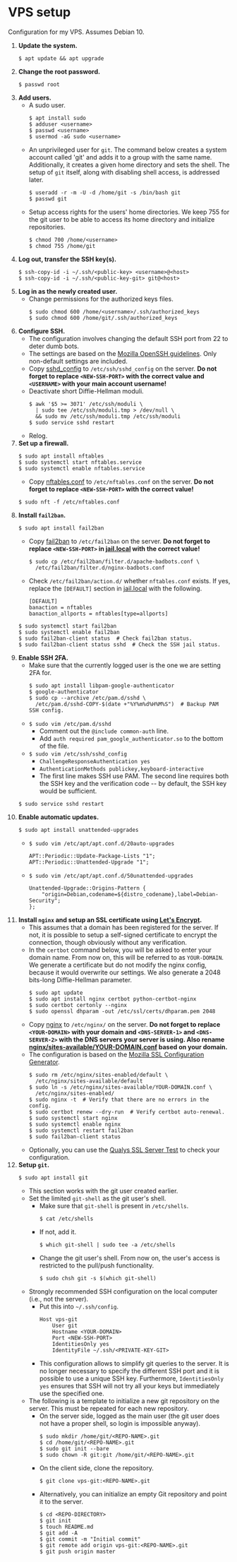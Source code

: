 # VPS setup

Configuration for my VPS. Assumes Debian 10.

1. **Update the system.**
    ```
    $ apt update && apt upgrade
    ```
2. **Change the root password.**
    ```
    $ passwd root
    ```
3. **Add users.**
    * A sudo user.
      ```
      $ apt install sudo
      $ adduser <username>
      $ passwd <username>
      $ usermod -aG sudo <username>
      ```
    * An unprivileged user for `git`. The command below creates a system
      account called 'git' and adds it to a group with the same name.
      Additionally, it creates a given home directory and sets the shell. The
      setup of `git` itself, along with disabling shell access, is addressed
      later.
      ```
      $ useradd -r -m -U -d /home/git -s /bin/bash git
      $ passwd git
      ```
    * Setup access rights for the users' home directories. We keep 755 for the
      git user to be able to access its home directory and initialize
      repositories.
      ```
      $ chmod 700 /home/<username>
      $ chmod 755 /home/git
      ```
4. **Log out, transfer the SSH key(s).**
    ```
    $ ssh-copy-id -i ~/.ssh/<public-key> <username>@<host>
    $ ssh-copy-id -i ~/.ssh/<public-key-git> git@<host>
    ```
5. **Log in as the newly created user.**
    * Change permissions for the authorized keys files.
      ```
      $ sudo chmod 600 /home/<username>/.ssh/authorized_keys
      $ sudo chmod 600 /home/git/.ssh/authorized_keys
      ```
6. **Configure SSH.**
    * The configuration involves changing the default SSH port from 22 to deter
      dumb bots.
    * The settings are based on the [Mozilla OpenSSH
      guidelines](https://infosec.mozilla.org/guidelines/openssh). Only
      non-default settings are included.
    * Copy [sshd_config](sshd_config) to `/etc/ssh/sshd_config` on the server.
      **Do not forget to replace `<NEW-SSH-PORT>` with the correct value and
      `<USERNAME>` with your main account username!**
    * Deactivate short Diffie-Hellman moduli.
      ```
      $ awk '$5 >= 3071' /etc/ssh/moduli \
        | sudo tee /etc/ssh/moduli.tmp > /dev/null \
        && sudo mv /etc/ssh/moduli.tmp /etc/ssh/moduli
      $ sudo service sshd restart
      ```
    * Relog.
7. **Set up a firewall.**
    ```
    $ sudo apt install nftables
    $ sudo systemctl start nftables.service
    $ sudo systemctl enable nftables.service
    ```
    * Copy [nftables.conf](nftables.conf) to `/etc/nftables.conf` on the
      server. **Do not forget to replace `<NEW-SSH-PORT>` with the correct
      value!**
    ```
    $ sudo nft -f /etc/nftables.conf
    ```
8. **Install `fail2ban`.**
    ```
    $ sudo apt install fail2ban
    ```
    * Copy [fail2ban](fail2ban) to `/etc/fail2ban` on the server. **Do not
      forget to replace `<NEW-SSH-PORT>` in [jail.local](fail2ban/jail.local)
      with the correct value!**
      ```
      $ sudo cp /etc/fail2ban/filter.d/apache-badbots.conf \
        /etc/fail2ban/filter.d/nginx-badbots.conf
      ```
    * Check `/etc/fail2ban/action.d/` whether `nftables.conf` exists. If yes,
      replace the `[DEFAULT]` section in [jail.local](fail2ban/jail.local) with
      the following.
      ```
      [DEFAULT]
      banaction = nftables
      banaction_allports = nftables[type=allports]
      ```
    ```
    $ sudo systemctl start fail2ban
    $ sudo systemctl enable fail2ban
    $ sudo fail2ban-client status  # Check fail2ban status.
    $ sudo fail2ban-client status sshd  # Check the SSH jail status.
    ```
9. **Enable SSH 2FA.**
    * Make sure that the currently logged user is the one we are setting 2FA
      for.
      ```
      $ sudo apt install libpam-google-authenticator
      $ google-authenticator
      $ sudo cp --archive /etc/pam.d/sshd \
        /etc/pam.d/sshd-COPY-$(date +"%Y%m%d%H%M%S")  # Backup PAM SSH config.
      ```
    * `$ sudo vim /etc/pam.d/sshd`
        * Comment out the `@include common-auth` line.
        * Add `auth required pam_google_authenticator.so` to the bottom of the
          file.
    * `$ sudo vim /etc/ssh/sshd_config`
        * `ChallengeResponseAuthentication yes`
        * `AuthenticationMethods publickey,keyboard-interactive`
        * The first line makes SSH use PAM. The second line requires both the
          SSH key and the verification code -- by default, the SSH key would be
          sufficient.
    ```
    $ sudo service sshd restart
    ```
10. **Enable automatic updates.**
    ```
    $ sudo apt install unattended-upgrades
    ```
    * `$ sudo vim /etc/apt/apt.conf.d/20auto-upgrades`
      ```
      APT::Periodic::Update-Package-Lists "1";
      APT::Periodic::Unattended-Upgrade "1";
      ```
    * `$ sudo vim /etc/apt/apt.conf.d/50unattended-upgrades`
      ```
      Unattended-Upgrade::Origins-Pattern {
          "origin=Debian,codename=${distro_codename},label=Debian-Security";
      };
      ```
11. **Install `nginx` and setup an SSL certificate using [Let's
Encrypt](https://letsencrypt.org/).**
    * This assumes that a domain has been registered for the server. If not, it
      is possible to setup a self-signed certificate to encrypt the connection,
      though obviously without any verification.
    * In the `certbot` command below, you will be asked to enter your domain
      name. From now on, this will be referred to as `YOUR-DOMAIN`. We generate
      a certificate but do not modify the nginx config, because it would
      overwrite our settings. We also generate a 2048 bits-long Diffie-Hellman
      parameter.
      ```
      $ sudo apt update
      $ sudo apt install nginx certbot python-certbot-nginx
      $ sudo certbot certonly --nginx
      $ sudo openssl dhparam -out /etc/ssl/certs/dhparam.pem 2048
      ```
    * Copy [nginx](nginx) to `/etc/nginx/` on the server. **Do not forget to
      replace `<YOUR-DOMAIN>` with your domain and `<DNS-SERVER-1>` and
      `<DNS-SERVER-2>` with the DNS servers your server is using. Also rename
      [nginx/sites-available/YOUR-DOMAIN.conf](nginx/sites-available/YOUR-DOMAIN.conf)
      based on your domain.**
    * The configuration is based on the [Mozilla SSL Configuration
      Generator](https://ssl-config.mozilla.org/).
      ```
      $ sudo rm /etc/nginx/sites-enabled/default \
        /etc/nginx/sites-available/default
      $ sudo ln -s /etc/nginx/sites-available/YOUR-DOMAIN.conf \
        /etc/nginx/sites-enabled/
      $ sudo nginx -t  # Verify that there are no errors in the config.
      $ sudo certbot renew --dry-run  # Verify certbot auto-renewal.
      $ sudo systemctl start nginx
      $ sudo systemctl enable nginx
      $ sudo systemctl restart fail2ban
      $ sudo fail2ban-client status
      ```
    * Optionally, you can use the [Qualys SSL Server
      Test](https://www.ssllabs.com/ssltest/) to check your configuration.
12. **Setup `git`.**
    ```
    $ sudo apt install git
    ```
    * This section works with the git user created earlier.
    * Set the limited `git-shell` as the git user's shell.
        * Make sure that `git-shell` is present in `/etc/shells`.
          ```
          $ cat /etc/shells
          ```
        * If not, add it.
          ```
          $ which git-shell | sudo tee -a /etc/shells
          ```
        * Change the git user's shell. From now on, the user's access is
          restricted to the pull/push functionality.
          ```
          $ sudo chsh git -s $(which git-shell)
          ```
    * Strongly recommended SSH configuration on the local computer (i.e., not
      the server).
        * Put this into `~/.ssh/config`.
          ```
          Host vps-git
              User git
              Hostname <YOUR-DOMAIN>
              Port <NEW-SSH-PORT>
              IdentitiesOnly yes
              IdentityFile ~/.ssh/<PRIVATE-KEY-GIT>
          ```
        * This configuration allows to simplify git queries to the server. It
          is no longer necessary to specify the different SSH port and it is
          possible to use a unique SSH key. Furthermore, `IdentitiesOnly yes`
          ensures that SSH will not try all your keys but immediately use the
          specified one.
    * The following is a template to initialize a new git repository on the
      server. This must be repeated for each new repository.
        * On the server side, logged as the main user (the git user does not
          have a proper shell, so login is impossible anyway).
          ```
          $ sudo mkdir /home/git/<REPO-NAME>.git
          $ cd /home/git/<REPO-NAME>.git
          $ sudo git init --bare
          $ sudo chown -R git:git /home/git/<REPO-NAME>.git
          ```
        * On the client side, clone the repository.
          ```
          $ git clone vps-git:<REPO-NAME>.git
          ```
        * Alternatively, you can initialize an empty Git repository and point
          it to the server.
          ```
          $ cd <REPO-DIRECTORY>
          $ git init
          $ touch README.md
          $ git add -A
          $ git commit -m "Initial commit"
          $ git remote add origin vps-git:<REPO-NAME>.git
          $ git push origin master
          ```
